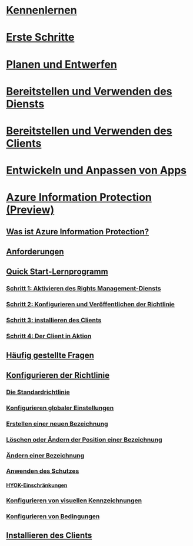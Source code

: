 # [Kennenlernen](/rights-management/understand-explore/azure-rights-management)
# [Erste Schritte](/rights-management/get-started/requirements-azure-rms)
# [Planen und Entwerfen](/rights-management/plan-design/deployment-roadmap)
# [Bereitstellen und Verwenden des Diensts](/rights-management/deploy-use/activate-service)
# [Bereitstellen und Verwenden des Clients](/rights-management/rms-client/use-client)
# [Entwickeln und Anpassen von Apps](/rights-management/develop/developers-guide)
# [Azure Information Protection (Preview)](what-is-information-protection.md)
## [Was ist Azure Information Protection?](what-is-information-protection.md)
## [Anforderungen](requirements-azure-infoprotect.md)
## [Quick Start-Lernprogramm](infoprotect-quick-start-tutorial.md)
### [Schritt 1: Aktivieren des Rights Management-Diensts](infoprotect-tutorial-step1.md)
### [Schritt 2: Konfigurieren und Veröffentlichen der Richtlinie](infoprotect-tutorial-step2.md)
### [Schritt 3: installieren des Clients](infoprotect-tutorial-step3.md)
### [Schritt 4: Der Client in Aktion](infoprotect-tutorial-step4.md)
## [Häufig gestellte Fragen](faq.md)
## [Konfigurieren der Richtlinie](configure-policy.md)
### [Die Standardrichtlinie](configure-policy-default.md)
### [Konfigurieren globaler Einstellungen](configure-policy-settings.md)
### [Erstellen einer neuen Bezeichnung](configure-policy-new-label.md)
### [Löschen oder Ändern der Position einer Bezeichnung](configure-policy-delete-reorder.md)
### [Ändern einer Bezeichnung](configure-policy-change-label.md)
### [Anwenden des Schutzes](configure-policy-protection.md)
#### [HYOK-Einschränkungen](configure-adrms-restrictions.md)
### [Konfigurieren von visuellen Kennzeichnungen](configure-policy-markings.md)
### [Konfigurieren von Bedingungen](configure-policy-classification.md)
## [Installieren des Clients](info-protect-client.md)


<!--HONumber=Aug16_HO2-->


